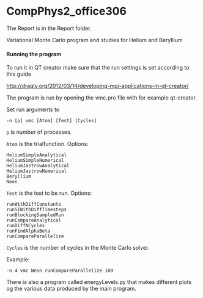 # CompPhys2_office306


The Report is in the Report folder.

Variational Monte Carlo program and studies for Helium and Beryllium

#### Running the program

To run it in QT creator make sure that the run settings is set according to this guide

http://dragly.org/2012/03/14/developing-mpi-applications-in-qt-creator/


The program is run by opening the vmc.pro file with for example qt-creator.

Set run arguments to
```
-n [p] vmc [Atom] [Test] [Cycles]
```

`p` is number of processes.

`Atom` is the trialfunction. Options:
```
HeliumSimpleAnalytical   
HeliumSimpleNumerical    
HeliumJastrowAnalytical
HeliumJastrowNumerical  
Beryllium
Neon
```

`Test` is the test to be run. Options:
```
runWithDiffConstants
runSIWithDiffTimesteps
runBlockingSampledRun
runCompareAnalytical
runDiffNCycles
runFindAlphaBeta
runCompareParallelize
```

`Cycles` is the number of cycles in the Monte Carlo solver.

Example:
```
-n 4 vmc Neon runCompareParallelize 100
```

There is also a program called energyLevels.py that makes different plots og the various data produced by the main program.



























